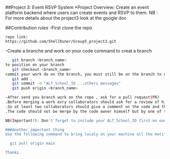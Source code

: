 ##Project 3: Event RSVP System
 *Project Overview:
	Create an event platform backend where users can create events and RSVP to them.
NB : For more details about the project3 look at the google doc

##Contribution rules
-First clone the repo

	repo link:
	https://github.com/ShellRuner/Group5_project3.git

-Create a branche and work on your code
  command to creat a branch
  ```bash
     git branch <branch_name>
  to position on your branch
     git checkout <branch_name>
  commit your work do on the branch, you must still be on the branch to execute the commands
     git add .
	 git commit -m "ALT_School_ID ...others messages"
	 git push origin <branch_name>

-After send you branch work on the repo , ask for a pull request(PR)
  .Before merging a work evry collaborators should ask for a review of his code by a pull request(even the repo maintainer)
  .So at least two collaborators should give a comment on the code and their approval before merging the code
  .The code should not be merge by the code owner himself but by one of the reviewers

NB(Important!): Don't forget to include your ALT_School_ID first on each commits messages.

###Another important thing 
  Use the following command to bring localy on your machine all the motifications made on the project:

	git pull origin main

Thanks.

